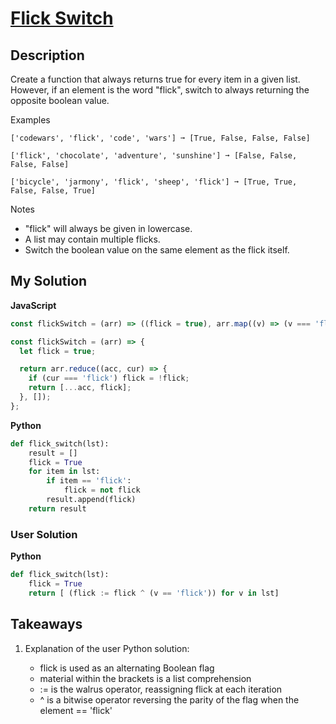 # [Flick Switch](https://www.codewars.com/kata/64fbfe2618692c2018ebbddb)

## Description

Create a function that always returns true for every item in a given list. However, if an element is the word "flick", switch to always returning the opposite boolean value.

Examples

```
['codewars', 'flick', 'code', 'wars'] ➞ [True, False, False, False]

['flick', 'chocolate', 'adventure', 'sunshine'] ➞ [False, False, False, False]

['bicycle', 'jarmony', 'flick', 'sheep', 'flick'] ➞ [True, True, False, False, True]
```

Notes

- "flick" will always be given in lowercase.
- A list may contain multiple flicks.
- Switch the boolean value on the same element as the flick itself.

## My Solution

**JavaScript**

```js
const flickSwitch = (arr) => ((flick = true), arr.map((v) => (v === 'flick' ? (flick = !flick) : flick)));
```

```js
const flickSwitch = (arr) => {
  let flick = true;

  return arr.reduce((acc, cur) => {
    if (cur === 'flick') flick = !flick;
    return [...acc, flick];
  }, []);
};
```

**Python**

```py
def flick_switch(lst):
    result = []
    flick = True
    for item in lst:
        if item == 'flick':
            flick = not flick
        result.append(flick)
    return result
```

### User Solution

**Python**

```py
def flick_switch(lst):
    flick = True
    return [ (flick := flick ^ (v == 'flick')) for v in lst]
```

## Takeaways

1. Explanation of the user Python solution:

   - flick is used as an alternating Boolean flag
   - material within the brackets is a list comprehension
   - := is the walrus operator, reassigning flick at each iteration
   - ^ is a bitwise operator reversing the parity of the flag when the element == 'flick'
